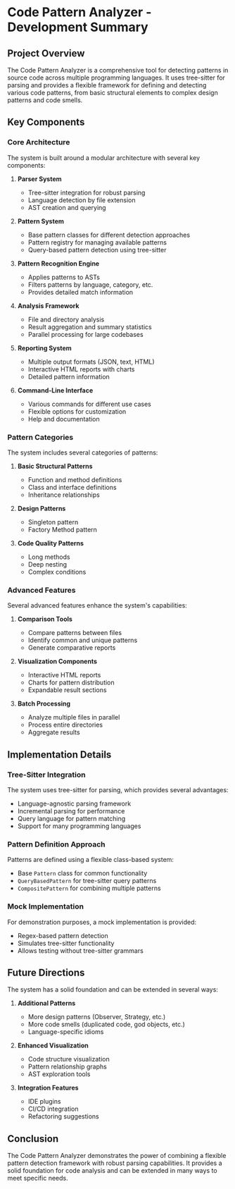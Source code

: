 # Code Pattern Analyzer - Development Summary

## Project Overview

The Code Pattern Analyzer is a comprehensive tool for detecting patterns in source code across multiple programming languages. It uses tree-sitter for parsing and provides a flexible framework for defining and detecting various code patterns, from basic structural elements to complex design patterns and code smells.

## Key Components

### Core Architecture

The system is built around a modular architecture with several key components:

1. **Parser System**
   - Tree-sitter integration for robust parsing
   - Language detection by file extension
   - AST creation and querying

2. **Pattern System**
   - Base pattern classes for different detection approaches
   - Pattern registry for managing available patterns
   - Query-based pattern detection using tree-sitter

3. **Pattern Recognition Engine**
   - Applies patterns to ASTs
   - Filters patterns by language, category, etc.
   - Provides detailed match information

4. **Analysis Framework**
   - File and directory analysis
   - Result aggregation and summary statistics
   - Parallel processing for large codebases

5. **Reporting System**
   - Multiple output formats (JSON, text, HTML)
   - Interactive HTML reports with charts
   - Detailed pattern information

6. **Command-Line Interface**
   - Various commands for different use cases
   - Flexible options for customization
   - Help and documentation

### Pattern Categories

The system includes several categories of patterns:

1. **Basic Structural Patterns**
   - Function and method definitions
   - Class and interface definitions
   - Inheritance relationships

2. **Design Patterns**
   - Singleton pattern
   - Factory Method pattern

3. **Code Quality Patterns**
   - Long methods
   - Deep nesting
   - Complex conditions

### Advanced Features

Several advanced features enhance the system's capabilities:

1. **Comparison Tools**
   - Compare patterns between files
   - Identify common and unique patterns
   - Generate comparative reports

2. **Visualization Components**
   - Interactive HTML reports
   - Charts for pattern distribution
   - Expandable result sections

3. **Batch Processing**
   - Analyze multiple files in parallel
   - Process entire directories
   - Aggregate results

## Implementation Details

### Tree-Sitter Integration

The system uses tree-sitter for parsing, which provides several advantages:

- Language-agnostic parsing framework
- Incremental parsing for performance
- Query language for pattern matching
- Support for many programming languages

### Pattern Definition Approach

Patterns are defined using a flexible class-based system:

- Base `Pattern` class for common functionality
- `QueryBasedPattern` for tree-sitter query patterns
- `CompositePattern` for combining multiple patterns

### Mock Implementation

For demonstration purposes, a mock implementation is provided:

- Regex-based pattern detection
- Simulates tree-sitter functionality
- Allows testing without tree-sitter grammars

## Future Directions

The system has a solid foundation and can be extended in several ways:

1. **Additional Patterns**
   - More design patterns (Observer, Strategy, etc.)
   - More code smells (duplicated code, god objects, etc.)
   - Language-specific idioms

2. **Enhanced Visualization**
   - Code structure visualization
   - Pattern relationship graphs
   - AST exploration tools

3. **Integration Features**
   - IDE plugins
   - CI/CD integration
   - Refactoring suggestions

## Conclusion

The Code Pattern Analyzer demonstrates the power of combining a flexible pattern detection framework with robust parsing capabilities. It provides a solid foundation for code analysis and can be extended in many ways to meet specific needs.